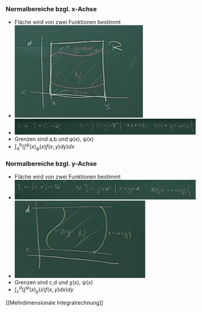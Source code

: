 ### Normalbereiche bzgl. x-Achse
+ Fläche wird von zwei Funktionen bestimmt
+ ![](Pasted%20image%2020220306083651.png)
+ ![](Pasted%20image%2020220306083446.png)
+ Grenzen sind a,b und φ(x), ψ(x)
+ $\int^b_a (\int^ψ(x)_φ(x) f(x,y)dy)dx$

### Normalbereiche bzgl. y-Achse
+ Fläche wird von zwei Funktionen bestimmt
+ ![](Pasted%20image%2020220306083749.png)
+ ![](Pasted%20image%2020220306083846.png)
+ Grenzen sind c,d und χ(x), ψ(x)
+ $\int^d_c (\int^ψ(x)_χ(x) f(x,y)dx)dy$

[[Mehrdimensionale Integralrechnung]]